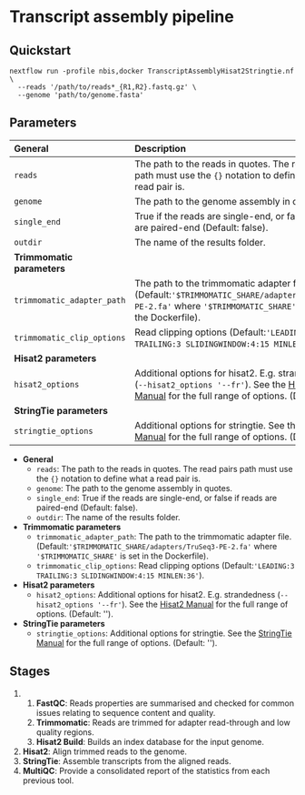 # Transcript assembly pipeline

## Quickstart

```
nextflow run -profile nbis,docker TranscriptAssemblyHisat2Stringtie.nf \
  --reads '/path/to/reads*_{R1,R2}.fastq.gz' \
  --genome 'path/to/genome.fasta'
```

## Parameters

| **General** | Description |
| :--- | :--- |
| `reads` | The path to the reads in quotes. The read pairs path must use the `{}` notation to define what a read pair is. |
| `genome` | The path to the genome assembly in quotes. |
| `single_end` | True if the reads are single-end, or false if reads are paired-end (Default: false). |
| `outdir` | The name of the results folder. |
| **Trimmomatic parameters** | |
| `trimmomatic_adapter_path` | The path to the trimmomatic adapter file. (Default:`'$TRIMMOMATIC_SHARE/adapters/TruSeq3-PE-2.fa'` where `'$TRIMMOMATIC_SHARE'` is set in the Dockerfile). |
| `trimmomatic_clip_options` | Read clipping options (Default:`'LEADING:3 TRAILING:3 SLIDINGWINDOW:4:15 MINLEN:36'`). |
| **Hisat2 parameters** | |
| `hisat2_options` | Additional options for hisat2. E.g. strandedness (`--hisat2_options '--fr'`). See the [Hisat2 Manual](https://ccb.jhu.edu/software/hisat2/manual.shtml) for the full range of options. (Default: ''). |
| **StringTie parameters** | |
| `stringtie_options` | Additional options for stringtie. See the [StringTie Manual](http://ccb.jhu.edu/software/stringtie/index.shtml?t=manual) for the full range of options. (Default: ''). |
  

* **General**
    * `reads`: The path to the reads in quotes. The read pairs path must use the `{}` notation to define what a read pair is.
    * `genome`: The path to the genome assembly in quotes.
    * `single_end`: True if the reads are single-end, or false if reads are paired-end (Default: false).
    * `outdir`: The name of the results folder.
* **Trimmomatic parameters**
    * `trimmomatic_adapter_path`: The path to the trimmomatic adapter file. (Default:`'$TRIMMOMATIC_SHARE/adapters/TruSeq3-PE-2.fa'` 
    where `'$TRIMMOMATIC_SHARE'` is set in the Dockerfile).
    * `trimmomatic_clip_options`: Read clipping options (Default:`'LEADING:3 TRAILING:3 SLIDINGWINDOW:4:15 MINLEN:36'`).
* **Hisat2 parameters**
    * `hisat2_options`: Additional options for hisat2. E.g. strandedness (`--hisat2_options '--fr'`). 
    See the [Hisat2 Manual](https://ccb.jhu.edu/software/hisat2/manual.shtml) for the full range of options.
    (Default: '').
* **StringTie parameters**
    * `stringtie_options`: Additional options for stringtie. See the 
    [StringTie Manual](http://ccb.jhu.edu/software/stringtie/index.shtml?t=manual) for the full range of options.
    (Default: '').

## Stages

1.
    1. **FastQC**: Reads properties are summarised and checked for common issues relating to sequence content and quality.
    2. **Trimmomatic**: Reads are trimmed for adapter read-through and low quality regions.
    3. **Hisat2 Build**: Builds an index database for the input genome.
2. **Hisat2**: Align trimmed reads to the genome.
3. **StringTie**: Assemble transcripts from the aligned reads.
4. **MultiQC**: Provide a consolidated report of the statistics from each previous tool. 
